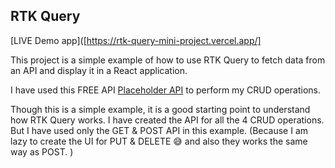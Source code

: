## RTK Query

[LIVE Demo app]([https://rtk-query-mini-project.vercel.app/]

This project is a simple example of how to use RTK Query to fetch data from an API and display it in a React application.

I have used this FREE API [Placeholder API](https://jsonplaceholder.typicode.com/) to perform my CRUD operations.

Though this is a simple example, it is a good starting point to understand how RTK Query works.
I have created the API for all the 4 CRUD operations.
But I have used only the GET & POST API in this example. (Because I am lazy to create the UI for PUT & DELETE 😅 and also they works the same way as POST.  )
